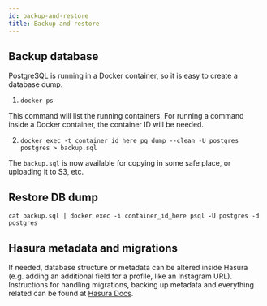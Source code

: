 ```yaml
---
id: backup-and-restore
title: Backup and restore
---
```


## Backup database

PostgreSQL is running in a Docker container, so it is easy to create a database dump.

1. `docker ps`

This command will list the running containers. For running a command inside a Docker container, the container ID will be needed.

2. `docker exec -t container_id_here pg_dump --clean -U postgres postgres > backup.sql`

The `backup.sql` is now available for copying in some safe place, or uploading it to S3, etc.

## Restore DB dump

`cat backup.sql | docker exec -i container_id_here psql -U postgres -d postgres`

## Hasura metadata and migrations

If needed, database structure or metadata can be altered inside Hasura (e.g. adding an additional field for a profile, like an Instagram URL). Instructions for handling migrations, backing up metadata and everything related can be found at [Hasura Docs](https://hasura.io/docs/1.0/graphql/core/migrations/index.html).